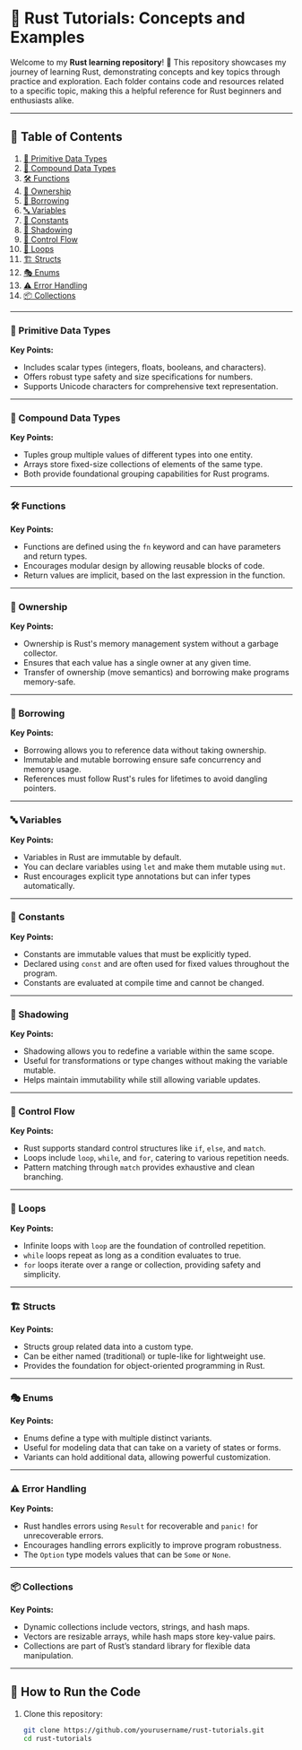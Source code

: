 # 🌟 Rust Tutorials: Concepts and Examples

Welcome to my **Rust learning repository**! 🎉 This repository showcases my journey of learning Rust, demonstrating concepts and key topics through practice and exploration. Each folder contains code and resources related to a specific topic, making this a helpful reference for Rust beginners and enthusiasts alike.

---

## 📂 Table of Contents

1. [🔧 Primitive Data Types](#-primitive-data-types)
2. [🧰 Compound Data Types](#-compound-data-types)
3. [🛠️ Functions](#-functions)
4. [🔑 Ownership](#-ownership)
5. [🤝 Borrowing](#-borrowing)
6. [🔤 Variables](#-variables)
7. [🔢 Constants](#-constants)
8. [🔄 Shadowing](#-shadowing)
9. [🧠 Control Flow](#-control-flow)
10. [🔁 Loops](#-loops)
11. [🏗️ Structs](#-structs)
12. [🎭 Enums](#-enums)
13. [⚠️ Error Handling](#-error-handling)
14. [📦 Collections](#-collections)

---

### 🔧 Primitive Data Types

**Key Points:**
- Includes scalar types (integers, floats, booleans, and characters).
- Offers robust type safety and size specifications for numbers.
- Supports Unicode characters for comprehensive text representation.

---

### 🧰 Compound Data Types

**Key Points:**
- Tuples group multiple values of different types into one entity.
- Arrays store fixed-size collections of elements of the same type.
- Both provide foundational grouping capabilities for Rust programs.

---

### 🛠️ Functions

**Key Points:**
- Functions are defined using the `fn` keyword and can have parameters and return types.
- Encourages modular design by allowing reusable blocks of code.
- Return values are implicit, based on the last expression in the function.

---

### 🔑 Ownership

**Key Points:**
- Ownership is Rust's memory management system without a garbage collector.
- Ensures that each value has a single owner at any given time.
- Transfer of ownership (move semantics) and borrowing make programs memory-safe.

---

### 🤝 Borrowing

**Key Points:**
- Borrowing allows you to reference data without taking ownership.
- Immutable and mutable borrowing ensure safe concurrency and memory usage.
- References must follow Rust's rules for lifetimes to avoid dangling pointers.

---

### 🔤 Variables

**Key Points:**
- Variables in Rust are immutable by default.
- You can declare variables using `let` and make them mutable using `mut`.
- Rust encourages explicit type annotations but can infer types automatically.

---

### 🔢 Constants

**Key Points:**
- Constants are immutable values that must be explicitly typed.
- Declared using `const` and are often used for fixed values throughout the program.
- Constants are evaluated at compile time and cannot be changed.

---

### 🔄 Shadowing

**Key Points:**
- Shadowing allows you to redefine a variable within the same scope.
- Useful for transformations or type changes without making the variable mutable.
- Helps maintain immutability while still allowing variable updates.

---

### 🧠 Control Flow

**Key Points:**
- Rust supports standard control structures like `if`, `else`, and `match`.
- Loops include `loop`, `while`, and `for`, catering to various repetition needs.
- Pattern matching through `match` provides exhaustive and clean branching.

---

### 🔁 Loops

**Key Points:**
- Infinite loops with `loop` are the foundation of controlled repetition.
- `while` loops repeat as long as a condition evaluates to true.
- `for` loops iterate over a range or collection, providing safety and simplicity.

---

### 🏗️ Structs

**Key Points:**
- Structs group related data into a custom type.
- Can be either named (traditional) or tuple-like for lightweight use.
- Provides the foundation for object-oriented programming in Rust.

---

### 🎭 Enums

**Key Points:**
- Enums define a type with multiple distinct variants.
- Useful for modeling data that can take on a variety of states or forms.
- Variants can hold additional data, allowing powerful customization.

---

### ⚠️ Error Handling

**Key Points:**
- Rust handles errors using `Result` for recoverable and `panic!` for unrecoverable errors.
- Encourages handling errors explicitly to improve program robustness.
- The `Option` type models values that can be `Some` or `None`.

---

### 📦 Collections

**Key Points:**
- Dynamic collections include vectors, strings, and hash maps.
- Vectors are resizable arrays, while hash maps store key-value pairs.
- Collections are part of Rust’s standard library for flexible data manipulation.

---

## 🚀 How to Run the Code

1. Clone this repository:
   ```bash
   git clone https://github.com/yourusername/rust-tutorials.git
   cd rust-tutorials
